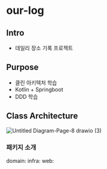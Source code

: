 # our-log
## Intro
- 데일리 장소 기록 프로젝트

## Purpose
- 클린 아키텍처 학습
- Kotlin + Springboot
- DDD 학습

## Class Architecture
![Untitled Diagram-Page-8 drawio (3)](https://github.com/dain7/our-log/assets/68593065/b6a4ba35-a3d4-4213-9347-9afc452d50fe)

### 패키지 소개
domain:
infra:
web:
